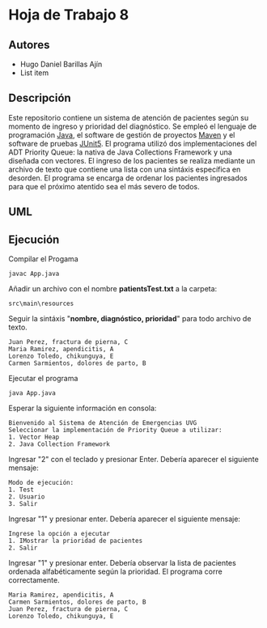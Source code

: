 ﻿# Hoja de Trabajo 8

## Autores

 - Hugo Daniel Barillas Ajín
 - List item

## Descripción

Este repositorio contiene un sistema de atención de pacientes según su momento de ingreso y prioridad del diagnóstico. Se empleó el lenguaje de programación [Java](https://www.java.com/es/), el software de gestión de proyectos [Maven](https://maven.apache.org/) y el software de pruebas [JUnit5](https://junit.org/junit5/).   El programa utilizó dos implementaciones del ADT Priority Queue: la nativa de Java Collections Framework y una diseñada con vectores. El ingreso de los pacientes se realiza mediante un archivo de texto que contiene una lista con una sintáxis específica en desorden. El programa se encarga de ordenar los pacientes ingresados para que el próximo atentido sea el más severo de todos.
 
## UML



## Ejecución 
Compilar el Progama

    javac App.java
Añadir un archivo con el nombre **patientsTest.txt** a la carpeta:

    src\main\resources

 
Seguir la sintáxis "**nombre, diagnóstico, prioridad**" para todo archivo de texto.

    Juan Perez, fractura de pierna, C
    Maria Ramirez, apendicitis, A
    Lorenzo Toledo, chikunguya, E
    Carmen Sarmientos, dolores de parto, B

 Ejecutar el programa
 

    java App.java
   
Esperar la siguiente información en consola:

    Bienvenido al Sistema de Atención de Emergencias UVG
    Seleccionar la implementación de Priority Queue a utilizar:
    1. Vector Heap
    2. Java Collection Framework
  Ingresar "2" con el teclado y presionar Enter. Debería aparecer el siguiente mensaje:
  

    Modo de ejecución:
    1. Test
    2. Usuario
    3. Salir
  Ingresar "1" y presionar enter. Debería aparecer el siguiente mensaje:
  

    Ingrese la opción a ejecutar
    1. IMostrar la prioridad de pacientes
    2. Salir
Ingresar "1" y presionar enter. Debería observar la lista de pacientes ordenada alfabéticamente según la prioridad. El programa corre correctamente.

    Maria Ramirez, apendicitis, A
    Carmen Sarmientos, dolores de parto, B
    Juan Perez, fractura de pierna, C
    Lorenzo Toledo, chikunguya, E




 

